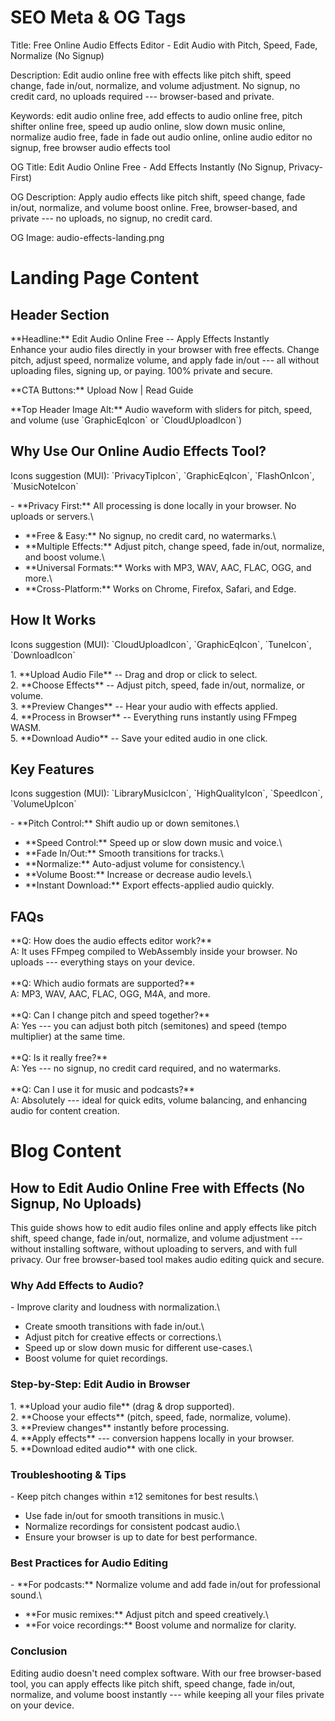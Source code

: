 # SEO Meta & OG Tags

Title: Free Online Audio Effects Editor - Edit Audio with Pitch, Speed,
Fade, Normalize (No Signup)

Description: Edit audio online free with effects like pitch shift, speed
change, fade in/out, normalize, and volume adjustment. No signup, no
credit card, no uploads required --- browser-based and private.

Keywords: edit audio online free, add effects to audio online free,
pitch shifter online free, speed up audio online, slow down music
online, normalize audio free, fade in fade out audio online, online
audio editor no signup, free browser audio effects tool

OG Title: Edit Audio Online Free - Add Effects Instantly (No Signup,
Privacy-First)

OG Description: Apply audio effects like pitch shift, speed change, fade
in/out, normalize, and volume boost online. Free, browser-based, and
private --- no uploads, no signup, no credit card.

OG Image: audio-effects-landing.png

# Landing Page Content

## Header Section

\*\*Headline:\*\* Edit Audio Online Free -- Apply Effects Instantly\
Enhance your audio files directly in your browser with free effects.
Change pitch, adjust speed, normalize volume, and apply fade in/out ---
all without uploading files, signing up, or paying. 100% private and
secure.

\*\*CTA Buttons:\*\* Upload Now \| Read Guide

\*\*Top Header Image Alt:\*\* Audio waveform with sliders for pitch,
speed, and volume (use \`GraphicEqIcon\` or \`CloudUploadIcon\`)

## Why Use Our Online Audio Effects Tool?

Icons suggestion (MUI): \`PrivacyTipIcon\`, \`GraphicEqIcon\`,
\`FlashOnIcon\`, \`MusicNoteIcon\`

\- \*\*Privacy First:\*\* All processing is done locally in your
browser. No uploads or servers.\
- \*\*Free & Easy:\*\* No signup, no credit card, no watermarks.\
- \*\*Multiple Effects:\*\* Adjust pitch, change speed, fade in/out,
normalize, and boost volume.\
- \*\*Universal Formats:\*\* Works with MP3, WAV, AAC, FLAC, OGG, and
more.\
- \*\*Cross-Platform:\*\* Works on Chrome, Firefox, Safari, and Edge.

## How It Works

Icons suggestion (MUI): \`CloudUploadIcon\`, \`GraphicEqIcon\`,
\`TuneIcon\`, \`DownloadIcon\`

1\. \*\*Upload Audio File\*\* -- Drag and drop or click to select.\
2. \*\*Choose Effects\*\* -- Adjust pitch, speed, fade in/out,
normalize, or volume.\
3. \*\*Preview Changes\*\* -- Hear your audio with effects applied.\
4. \*\*Process in Browser\*\* -- Everything runs instantly using FFmpeg
WASM.\
5. \*\*Download Audio\*\* -- Save your edited audio in one click.

## Key Features

Icons suggestion (MUI): \`LibraryMusicIcon\`, \`HighQualityIcon\`,
\`SpeedIcon\`, \`VolumeUpIcon\`

\- \*\*Pitch Control:\*\* Shift audio up or down semitones.\
- \*\*Speed Control:\*\* Speed up or slow down music and voice.\
- \*\*Fade In/Out:\*\* Smooth transitions for tracks.\
- \*\*Normalize:\*\* Auto-adjust volume for consistency.\
- \*\*Volume Boost:\*\* Increase or decrease audio levels.\
- \*\*Instant Download:\*\* Export effects-applied audio quickly.

## FAQs

\*\*Q: How does the audio effects editor work?\*\*\
A: It uses FFmpeg compiled to WebAssembly inside your browser. No
uploads --- everything stays on your device.\
\
\*\*Q: Which audio formats are supported?\*\*\
A: MP3, WAV, AAC, FLAC, OGG, M4A, and more.\
\
\*\*Q: Can I change pitch and speed together?\*\*\
A: Yes --- you can adjust both pitch (semitones) and speed (tempo
multiplier) at the same time.\
\
\*\*Q: Is it really free?\*\*\
A: Yes --- no signup, no credit card required, and no watermarks.\
\
\*\*Q: Can I use it for music and podcasts?\*\*\
A: Absolutely --- ideal for quick edits, volume balancing, and enhancing
audio for content creation.

# Blog Content

## How to Edit Audio Online Free with Effects (No Signup, No Uploads)

This guide shows how to edit audio files online and apply effects like
pitch shift, speed change, fade in/out, normalize, and volume adjustment
--- without installing software, without uploading to servers, and with
full privacy. Our free browser-based tool makes audio editing quick and
secure.

### Why Add Effects to Audio?

\- Improve clarity and loudness with normalization.\
- Create smooth transitions with fade in/out.\
- Adjust pitch for creative effects or corrections.\
- Speed up or slow down music for different use-cases.\
- Boost volume for quiet recordings.

### Step-by-Step: Edit Audio in Browser

1\. \*\*Upload your audio file\*\* (drag & drop supported).\
2. \*\*Choose your effects\*\* (pitch, speed, fade, normalize, volume).\
3. \*\*Preview changes\*\* instantly before processing.\
4. \*\*Apply effects\*\* --- conversion happens locally in your
browser.\
5. \*\*Download edited audio\*\* with one click.

### Troubleshooting & Tips

\- Keep pitch changes within ±12 semitones for best results.\
- Use fade in/out for smooth transitions in music.\
- Normalize recordings for consistent podcast audio.\
- Ensure your browser is up to date for best performance.

### Best Practices for Audio Editing

\- \*\*For podcasts:\*\* Normalize volume and add fade in/out for
professional sound.\
- \*\*For music remixes:\*\* Adjust pitch and speed creatively.\
- \*\*For voice recordings:\*\* Boost volume and normalize for clarity.

### Conclusion

Editing audio doesn't need complex software. With our free browser-based
tool, you can apply effects like pitch shift, speed change, fade in/out,
normalize, and volume boost instantly --- while keeping all your files
private on your device.
